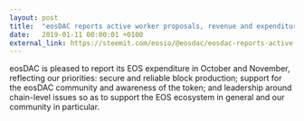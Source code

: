 ```yaml
---
layout: post
title:  "eosDAC reports active worker proposals, revenue and expenditure for October and November"
date:   2019-01-11 00:00:01 +0100
external_link: https://steemit.com/eosio/@eosdac/eosdac-reports-active-worker-proposals-revenue-and-expenditure-for-october-and-november
---
```

eosDAC is pleased to report its EOS expenditure in October and November, reflecting our priorities: secure and reliable block production; support for the eosDAC community and awareness of the token; and leadership around chain-level issues so as to support the EOS ecosystem in general and our community in particular.
